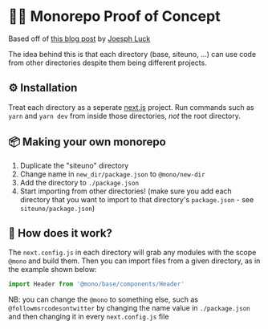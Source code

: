 # 🧙‍♂️ Monorepo Proof of Concept

Based off of [this blog post](https://josephluck.co.uk/blog/next-typescript-monorepo/) by [Joesph Luck](https://josephluck.co.uk/)

The idea behind this is that each directory (base, siteuno, ...) can use code from other directories despite them being different projects.

## ⚙ Installation

Treat each directory as a seperate [next.js](https://nextjs.org/) project. Run commands such as `yarn` and `yarn dev` from inside those directories, *not* the root directory.

## 📦 Making your own monorepo

1. Duplicate the "siteuno" directory
2. Change name in `new_dir/package.json` to `@mono/new-dir`
3. Add the directory to `./package.json`
4. Start importing from other directories! (make sure you add each directory that you want to import to that directory's `package.json` - see `siteuno/package.json`)

## 🔮 How does it work?

The `next.config.js` in each directory will grab any modules with the scope `@mono` and build them. Then you can import files from a given directory, as in the example shown below:

```js
import Header from '@mono/base/components/Header'
```

NB: you can change the `@mono` to something else, such as `@followmsrcodesontwitter` by changing the name value in `./package.json` and then changing it in every `next.config.js` file
